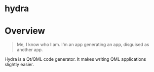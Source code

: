 # hydra

# Overview

> Me, I know who I am.  I'm an app generating an app, disguised as another app.

Hydra is a Qt/QML code generator.  It makes writing QML applications slightly easier.
